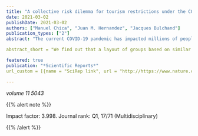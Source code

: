 ```yaml
---
title: "A collective risk dilemma for tourism restrictions under the COVID-19 context"
date: 2021-03-02
publishDate: 2021-03-02
authors: ["Manuel Chica", "Juan M. Hernandez", "Jacques Bulchand"]
publication_types: ["2"]
abstract: "The current COVID-19 pandemic has impacted millions of people and the global economy. Tourism has been one the most affected economic sectors because of the mobility restrictions established by governments and uncoordinated actions from origin and destination regions. The coordination of restrictions and reopening policies could help control the spread of virus and enhance economies, but this is not an easy endeavor since touristic companies, citizens, and local governments have conflicting interests. We propose an evolutionary game model that reflects a collective risk dilemma behind these decisions. To this aim, we represent regions as players, organized in groups; and consider the perceived risk as a strict lock-down and null economic activity. The costs for regions when restricting their mobility are heterogeneous, given that the dependence on tourism of each region is diverse. Our analysis shows that, for both large populations and the EU NUTS2 case study, the existence of heterogeneous costs enhances global agreements. Furthermore, the decision on how to group regions to maximize the regions' agreement of the population is a relevant issue for decision makers to consider. We find out that a layout of groups based on similar costs of cooperation boosts the regions' agreements and avoid the risk of having a total lock-down and a negligible tourism activity. These findings can guide policy makers to facilitate agreements among regions to maximize the tourism recovery."

abstract_short = "We find out that a layout of groups based on similar costs of cooperation boosts the regions' agreements and avoid the risk of having a total lock-down and a negligible tourism activity. These findings can guide policy makers to facilitate agreements among regions to maximize the tourism recovery."

featured: true
publication: "*Scientific Reports*"
url_custom = [{name = "SciRep link", url = "http://https://www.nature.com/articles/s41598-021-84604-z"}]

---
```



_volume 11 5043_


{{% alert note %}}

Impact factor: 3.998. Journal rank: Q1, 17/71 (Multidisciplinary)

{{% /alert %}}
